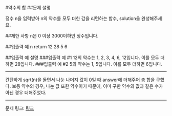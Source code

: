 #약수의 합
##문제 설명

정수 n을 입력받아 n의 약수를 모두 더한 값을 리턴하는 함수, solution을 완성해주세요.

##제한 사항
n은 0 이상 3000이하인 정수입니다.

##입출력 예
n	return
12	28
5	6

##입출력 예 설명
###입출력 예 #1
12의 약수는 1, 2, 3, 4, 6, 12입니다. 이를 모두 더하면 28입니다.
###입출력 예 #2
5의 약수는 1, 5입니다. 이를 모두 더하면 6입니다.

***
간단하게 sqrt(n)을 돌면서 나눈 나머지 값이 0일 때 answer에 더해주어 총 합을 구했다.
보통 약수의 경우, 나눈 값 또한 약수이기 때문에, 이미 구한 약수의 값과 같은 수가 아닌 경우 더해주었다.

***
문제 링크: [링크][qlink]

[qlink]: https://school.programmers.co.kr/learn/courses/30/lessons/12928